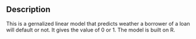## Description

This is a gernalized linear model that predicts weather a borrower of a loan will default or not. It gives the value of 0 or 1. The model is built on R. 
